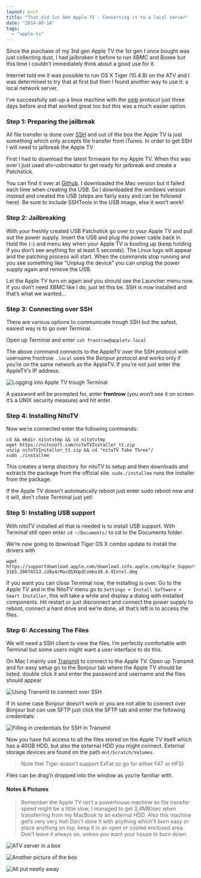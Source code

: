 ```yaml
---
layout: post
title: "That old 1st Gen Apple TV - Converting it to a local server"
date: "2014-08-14"
tags:
  - "apple-tv"
---
```


Since the purchase of my 3rd gen Apple TV the 1st gen I once bought was just collecting dust, I had jailbroken it before to run XBMC and Boxee but this time I couldn’t immediately think about a good use for it.

Internet told me it was possible to run OS X Tiger (10.4.8) on the ATV and I was determined to try that at first but then I found another way to use it: a local network server.

I’ve successfully set-up a linux machine with the [smb](https://en.wikipedia.org/wiki/Server_Message_Block) protocol just three days before and that worked great too but this was a much easier option.

### Step 1: Preparing the jailbreak

All file transfer is done over [SSH](https://en.wikipedia.org/wiki/Secure_Shell) and out of the box the Apple TV is just something which only accepts file transfer from iTunes. In order to get SSH I will need to jailbreak the Apple TV.

First I had to download the latest firmware for my Apple TV. When this was over I just used atv-usbcreator to get ready for jailbreak and create a Patchstick.

You can find it over at [Github](https://github.com/davilla/atvusb-creator). I downloaded the Mac version but it failed each time when creating the USB. So I downloaded the windows version instead and created the USB (steps are fairly easy and can be followed here). Be sure to include SSHTools in the USB image, else it won’t work!

### Step 2: Jailbreaking

With your freshly created USB Patchstick go over to your Apple TV and pull out the power supply.
Insert the USB and plug the power cable back in. Hold the (-) and menu key when your Apple TV is booting up (keep holding if you don’t see anything for at least 5 seconds).
The Linux logo will appear and the patching process will start. When the commands stop running and you see something like “Unplug the device” you can unplug the power supply again and remove the USB.

Let the Apple TV turn on again and you should see the Launcher menu now. If you don’t need XBMC like I do, just let this be. SSH is now installed and that’s what we wanted…

### Step 3: Connecting over SSH

There are various options to communicate trough SSH but the safest, easiest way is to go over Terminal.

Open up Terminal and enter `ssh frontrow@appletv.local`

The above command connects to the AppleTV over the SSH protocol with username frontrow. `.local` uses the Bonjour protocol and works only if you’re on the same network as the AppleTV. If you’re not just enter the AppleTV’s IP address.

![Logging into Apple TV trough Terminal](https://31.media.tumblr.com/47aed319295c75f12ffa296fb9b73534/tumblr_inline_n1mah3gAyD1sn0bkh.jpg)

A password will be prompted for, enter **frontrow** (you won’t see it on screen it’s a UNIX security measure) and hit enter.

### Step 4: Installing NitoTV

Now we’re connected enter the following commands:

```console
cd && mkdir nitotvtmp && cd nitotvtmp
wget https://nitosoft.com/nitoTVInstaller_tt.zip
unzip nitoTVInstaller_tt.zip && cd "nitoTV Take Three"/
sudo ./installme
```

This creates a temp directory for nitoTV to setup and then downloads and extracts the package from the official site. `sudo./installme` runs the installer from the package.

If the Apple TV doesn’t automatically reboot just enter sudo reboot now and it will, don’t close Terminal just yet!

### Step 5: Installing USB support

With nitoTV installed all that is needed is to install USB support. With Terminal still open enter `cd ~/Documents/` to cd to the Documents folder.

We’re now going to download Tiger OS X combo update to install the drivers with

```console
wget https://supportdownload.apple.com/download.info.apple.com/Apple_Support_Area/Apple_Software_Updates/Mac_OS_X/downloads/061-3165.20070313.iU8y4/MacOSXUpdCombo10.4.9Intel.dmg
```

If you want you can close Terminal now, the installing is over.
Go to the Apple TV and in the NitoTV menu go to `Settings > Install Software > Smart Installer`, this will take a while and display a dialog with installed components.
Hit restart or just disconnect and connect the power supply to reboot, connect a hard drive and we’re done, all that’s left is to access the files.

### Step 6: Accessing The Files

We will need a SSH client to view the files. I’m perfectly comfortable with Terminal but some users might want a user interface to do this.

On Mac I mainly use [Transmit](https://panic.com/transmit) to connect to the Apple TV.
Open up Transmit and for easy setup go to the Bonjour tab where the Apple TV should be listed, double click it and enter the password and username and the files should appear

![Using Transmit to connect over SSH](https://i.imgur.com/GFF7fmA.png)

If in some case Bonjour doesn’t work or you are not able to connect over Bonjour but can use SFTP just click the SFTP tab and enter the following credentials:

![Filling in credentials for SSH in Transmit](https://i.imgur.com/BU527Yh.png)

Now you have full access to all the files stored on the Apple TV itself which has a 40GB HDD, but also the external HDD you might connect.
External storage devices are found on the path `mnt/Scratch/Volumes`.

> Note that Tiger doesn’t support ExFat so go for either FAT or HFS)

Files can be drag’n dropped into the window as you’re familiar with.

#### Notes & Pictures

> Remember the Apple TV isn’t a powerhouse machine so file transfer speed might be a little slow, I managed to get 3,4MB/sec when transferring from my MacBook to an external HDD.
Also this machine get’s very very hot! Don’t store it with anything which’ll burn easy or place anything on top, keep it in an open or cooled enclosed area. Don’t leave it always on, unless you want your house to burn down.

![ATV server in a box](https://media.tumblr.com/412a80a16ed11c037dd3adef53c63e4a/tumblr_inline_n1maf7RrPw1sn0bkh.jpg)

![Another picture of the box](https://media.tumblr.com/c355ce3d7bba9d202d5e8099ebbd4d4e/tumblr_inline_n1mafyEjsi1sn0bkh.jpg)

![All put neatly away](https://media.tumblr.com/9d17a10fefc63eacb27e42f2c8473bd9/tumblr_inline_n1mageRkFS1sn0bkh.jpg)
